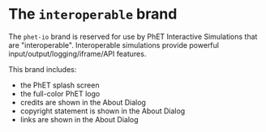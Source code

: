 # The `interoperable` brand

The `phet-io` brand is reserved for use by PhET Interactive Simulations that are "interoperable".
Interoperable simulations provide powerful input/output/logging/iframe/API features.

This brand includes:

* the PhET splash screen
* the full-color PhET logo
* credits are shown in the About Dialog
* copyright statement is shown in the About Dialog
* links are shown in the About Dialog
